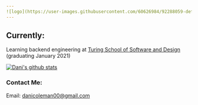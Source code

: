 ```yaml
---
![logo](https://user-images.githubusercontent.com/60626984/92288059-def9bc80-eec8-11ea-90d6-6c50261e37de.png)
---
```


## Currently:
Learning backend engineering at [Turing School of Software and Design](https://turing.io/) (graduating January 2021)

[![Dani's github stats](https://github-readme-stats.vercel.app/api?username=dcoleman21)](https://github.com/dcoleman21/github-readme-stats)

### Contact Me:
Email: danicoleman00@gmail.com
